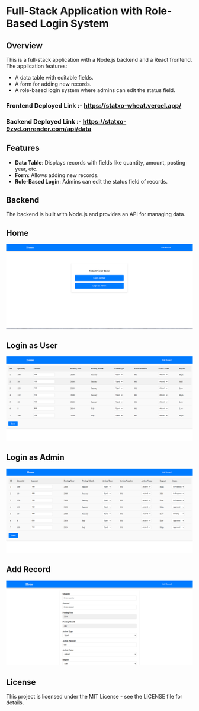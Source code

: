 # Full-Stack Application with Role-Based Login System

## Overview

This is a full-stack application with a Node.js backend and a React frontend. The application features:
- A data table with editable fields.
- A form for adding new records.
- A role-based login system where admins can edit the status field.
  
### Frontend Deployed Link :-  https://statxo-wheat.vercel.app/
### Backend Deployed Link  :-  https://statxo-9zyd.onrender.com/api/data

## Features

- **Data Table**: Displays records with fields like quantity, amount, posting year, etc.
- **Form**: Allows adding new records.
- **Role-Based Login**: Admins can edit the status field of records.

## Backend

The backend is built with Node.js and provides an API for managing data.

## Home
   ![Home](https://github.com/kundan761/Statxo/blob/master/client/src/assets/HomePage.png)

## Login as User
   ![User](https://github.com/kundan761/Statxo/blob/master/client/src/assets/UserPage.png)
   
## Login as Admin
   ![Admin](https://github.com/kundan761/Statxo/blob/master/client/src/assets/AdminPage.png)
## Add Record
   ![Home](https://github.com/kundan761/Statxo/blob/master/client/src/assets/Addrecord.png)

## License

This project is licensed under the MIT License - see the LICENSE file for details.

